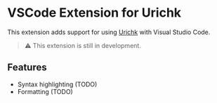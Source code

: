 # VSCode Extension for Urichk

This extension adds support for using [Urichk](https://github.com/riiid/urichk) with Visual Studio Code.

> ⚠️ This extension is still in development.

## Features
- Syntax highlighting (TODO)
- Formatting (TODO)